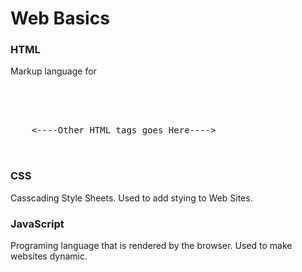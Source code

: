 <h1>Web Basics</h1>


<h3>HTML</h3>
<p>
Markup language for 
</p>

<pre>
<html>
  <head>
  </head>
  <body>
    <----Other HTML tags goes Here---->
  </body>
</html>
</pre>



<h3>CSS</h3>
<p>
Casscading Style Sheets. Used to add stying to Web Sites.
</p>

<h3>JavaScript</h3>
<p>
Programing language that is rendered by the browser. Used to make websites dynamic.
</p>
